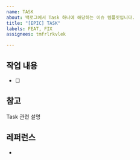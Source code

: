 ```yaml
---
name: TASK
about: 백로그에서 Task 하나에 해당하는 이슈 템플릿입니다.
title: "[EPIC] TASK"
labels: FEAT, FIX
assignees: tmfrlrkvlek

---
```


## 작업 내용
- [ ] 

## 참고
Task 관련 설명

## 레퍼런스
- [ ]()
